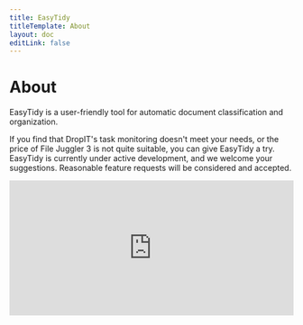 ```yaml
---
title: EasyTidy
titleTemplate: About
layout: doc
editLink: false
---
```


# About

EasyTidy is a user-friendly tool for automatic document classification and organization.

If you find that DropIT's task monitoring doesn't meet your needs, or the price of File Juggler 3 is not quite suitable, you can give EasyTidy a try. EasyTidy is currently under active development, and we welcome your suggestions. Reasonable feature requests will be considered and accepted.

<iframe src="https://sponsor.luckyits.top/" style="overflow-x:hidden;overflow-y:hidden; border:0xp none #fff; min-height:240px; width:100%;"  frameborder="0" scrolling="no"></iframe>
